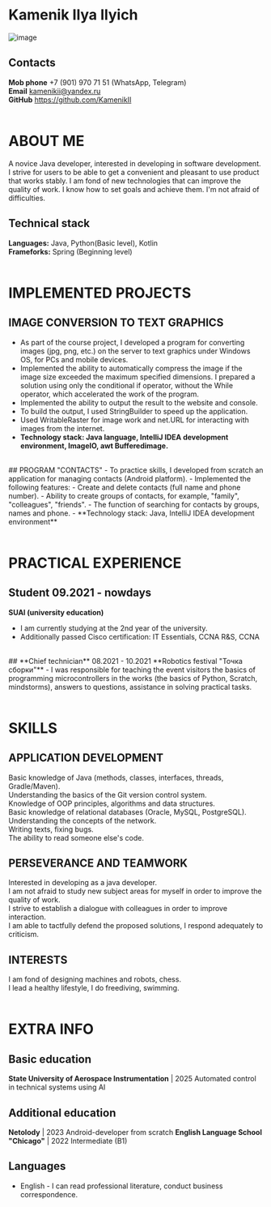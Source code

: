 # Kamenik Ilya Ilyich
![image](https://user-images.githubusercontent.com/107436210/185800210-581d8bf5-f05b-4e7f-af9c-8888c13ac5c7.png)
## Contacts
**Mob phone** +7 (901) 970 71 51 (WhatsApp, Telegram) <br/>
**Email** kamenikii@yandex.ru <br/>
**GitHub** https://github.com/KamenikII <br/>
<br/>

# ABOUT ME
A novice Java developer, interested in developing in software development. I strive for users to be able to get a convenient and pleasant to use product that works stably. I am fond of new technologies that can improve the quality of work. I know how to set goals and achieve them. I'm not afraid of difficulties.
## Technical stack
**Languages:** Java, Python(Basic level), Kotlin <br/>
**Frameforks:** Spring (Beginning level) <br/>
<br/>

# IMPLEMENTED PROJECTS
## IMAGE CONVERSION TO TEXT GRAPHICS 
- As part of the course project, I developed a program for converting images (jpg, png, etc.) on the server to text graphics under Windows OS, for PCs and mobile devices.
- Implemented the ability to automatically compress the image if the image size exceeded the maximum specified dimensions. I prepared a solution using only the conditional if operator, without the While operator, which accelerated the work of the program. 
- Implemented the ability to output the result to the website and console. 
- To build the output, I used StringBuilder to speed up the application. 
- Used WritableRaster for image work and net.URL for interacting with images from the internet. 
- **Technology stack: Java language, IntelliJ IDEA development environment, ImageIO, awt Bufferedimage.** <br/>
<br/>
## PROGRAM "CONTACTS" 
- To practice skills, I developed from scratch an application for managing contacts (Android platform).
- Implemented the following features: - Create and delete contacts (full name and phone number). - Ability to create groups of contacts, for example, "family", "colleagues", "friends". - The function of searching for contacts by groups, names and phone. 
- **Technology stack: Java, IntelliJ IDEA development environment** <br/>
<br/> 

# PRACTICAL EXPERIENCE
## **Student** 09.2021 - nowdays
**SUAI (university education)**
- I am currently studying at the 2nd year of the university. 
- Additionally passed Cisco certification: IT Essentials, CCNA R&S, CCNA <br/>
<br/>
## **Chief technician** 08.2021 - 10.2021
**Robotics festival "Точка сборки"**
- I was responsible for teaching the event visitors the basics of programming microcontrollers in the works (the basics of Python, Scratch, mindstorms), answers to questions, assistance in solving practical tasks. <br/> 
<br/> 

# SKILLS
## APPLICATION DEVELOPMENT 
Basic knowledge of Java (methods, classes, interfaces, threads, Gradle/Maven). <br/>
Understanding the basics of the Git version control system. <br/>
Knowledge of OOP principles, algorithms and data structures. <br/>
Basic knowledge of relational databases (Oracle, MySQL, PostgreSQL). <br/> 
Understanding the concepts of the network. <br/>
Writing texts, fixing bugs. <br/>
The ability to read someone else's code. <br/> 
## PERSEVERANCE AND TEAMWORK 
Interested in developing as a java developer. <br/>
I am not afraid to study new subject areas for myself in order to improve the quality of work. <br/>
I strive to establish a dialogue with colleagues in order to improve interaction. <br/>
I am able to tactfully defend the proposed solutions, I respond adequately to criticism. <br/>
## INTERESTS
I am fond of designing machines and robots, chess. <br/>
I lead a healthy lifestyle, I do freediving, swimming. <br/>
<br/>

# EXTRA INFO
## Basic education
**State University of Aerospace Instrumentation** | 2025 
Automated control in technical systems using AI 
## Additional education
**Netolody** | 2023
Android-developer from scratch
**English Language School "Chicago"** | 2022
Intermediate (B1)

## Languages
- English - I can read professional literature, conduct business correspondence.
